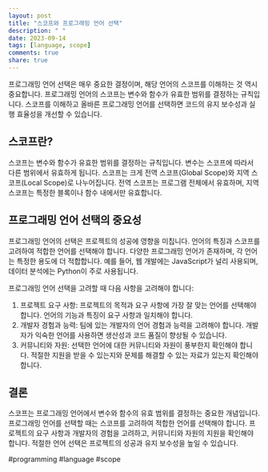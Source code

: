 ```yaml
---
layout: post
title: "스코프와 프로그래밍 언어 선택"
description: " "
date: 2023-09-14
tags: [language, scope]
comments: true
share: true
---
```


프로그래밍 언어 선택은 매우 중요한 결정이며, 해당 언어의 스코프를 이해하는 것 역시 중요합니다. 프로그래밍 언어의 스코프는 변수와 함수가 유효한 범위를 결정하는 규칙입니다. 스코프를 이해하고 올바른 프로그래밍 언어를 선택하면 코드의 유지 보수성과 실행 효율성을 개선할 수 있습니다.

## 스코프란?

스코프는 변수와 함수가 유효한 범위를 결정하는 규칙입니다. 변수는 스코프에 따라서 다른 범위에서 유효하게 됩니다. 스코프는 크게 전역 스코프(Global Scope)와 지역 스코프(Local Scope)로 나누어집니다. 전역 스코프는 프로그램 전체에서 유효하며, 지역 스코프는 특정한 블록이나 함수 내에서만 유효합니다.

## 프로그래밍 언어 선택의 중요성

프로그래밍 언어의 선택은 프로젝트의 성공에 영향을 미칩니다. 언어의 특징과 스코프를 고려하여 적합한 언어를 선택해야 합니다. 다양한 프로그래밍 언어가 존재하며, 각 언어는 특정한 용도에 더 적합합니다. 예를 들어, 웹 개발에는 JavaScript가 널리 사용되며, 데이터 분석에는 Python이 주로 사용됩니다.

프로그래밍 언어 선택을 고려할 때 다음 사항을 고려해야 합니다:

1. 프로젝트 요구 사항: 프로젝트의 목적과 요구 사항에 가장 잘 맞는 언어를 선택해야 합니다. 언어의 기능과 특징이 요구 사항과 일치해야 합니다.
2. 개발자 경험과 능력: 팀에 있는 개발자의 언어 경험과 능력을 고려해야 합니다. 개발자가 익숙한 언어를 사용하면 생산성과 코드 품질이 향상될 수 있습니다.
3. 커뮤니티와 자원: 선택한 언어에 대한 커뮤니티와 자원이 풍부한지 확인해야 합니다. 적절한 지원을 받을 수 있는지와 문제를 해결할 수 있는 자료가 있는지 확인해야 합니다.

## 결론

스코프는 프로그래밍 언어에서 변수와 함수의 유효 범위를 결정하는 중요한 개념입니다. 프로그래밍 언어를 선택할 때는 스코프를 고려하여 적합한 언어를 선택해야 합니다. 프로젝트의 요구 사항과 개발자의 경험을 고려하고, 커뮤니티와 자원의 지원을 확인해야 합니다. 적절한 언어 선택은 프로젝트의 성공과 유지 보수성을 높일 수 있습니다.

#programming #language #scope